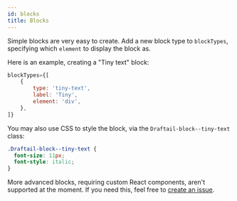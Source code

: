 ```yaml
---
id: blocks
title: Blocks
---
```


Simple blocks are very easy to create. Add a new block type to `blockTypes`, specifying which `element` to display the block as.

Here is an example, creating a "Tiny text" block:

```jsx
blockTypes={[
    {
        type: 'tiny-text',
        label: 'Tiny',
        element: 'div',
    },
]}
```

You may also use CSS to style the block, via the `Draftail-block--tiny-text` class:

```css
.Draftail-block--tiny-text {
  font-size: 11px;
  font-style: italic;
}
```

More advanced blocks, requiring custom React components, aren't supported at the moment. If you need this, feel free to [create an issue](https://github.com/springload/draftail/issues/new).
